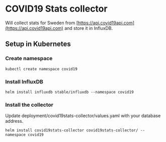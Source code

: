 # COVID19 Stats collector

Will collect stats for Sweden from [https://api.covid19api.com](https://api.covid19api.com) and store it in InfluxDB.

## Setup in Kubernetes

### Create namespace

    kubectl create namespace covid19

### Install InfluxDB

    helm install influxdb stable/influxdb --namespace covid19

### Install the collector

Update deployment/covid19stats-collector/values.yaml with your database address.

    helm install covid19stats-collector covid19stats-collector/ --namespace covid19
